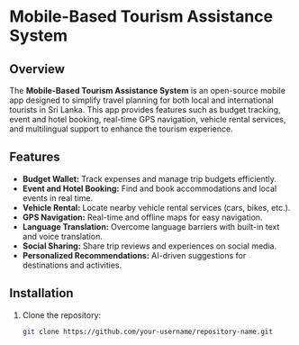 # Mobile-Based Tourism Assistance System

## Overview
The **Mobile-Based Tourism Assistance System** is an open-source mobile app designed to simplify travel planning for both local and international tourists in Sri Lanka. This app provides features such as budget tracking, event and hotel booking, real-time GPS navigation, vehicle rental services, and multilingual support to enhance the tourism experience.

## Features
- **Budget Wallet:** Track expenses and manage trip budgets efficiently.
- **Event and Hotel Booking:** Find and book accommodations and local events in real time.
- **Vehicle Rental:** Locate nearby vehicle rental services (cars, bikes, etc.).
- **GPS Navigation:** Real-time and offline maps for easy navigation.
- **Language Translation:** Overcome language barriers with built-in text and voice translation.
- **Social Sharing:** Share trip reviews and experiences on social media.
- **Personalized Recommendations:** AI-driven suggestions for destinations and activities.

## Installation
1. Clone the repository:
   ```bash
   git clone https://github.com/your-username/repository-name.git

